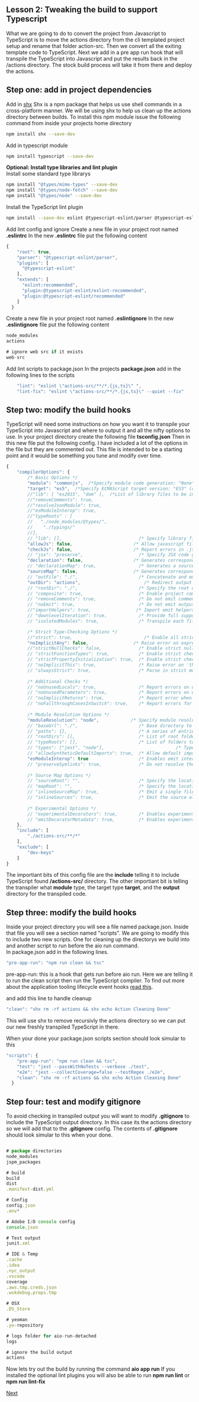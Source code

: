 ## Lesson 2: Tweaking the build to support Typescript

What we are going to do to convert the project from Javascript to TypeScript is to move the actions directory from the cli templated project setup and rename that folder action-src.  Then we convert all the exiting template code to TypeScript.  Next we add in a pre app run hook that will transpile the TypeScript into Javascript and put the results back in the /actions directory.  The stock build process will take it from there and deploy the actions.  

## Step one: add in project dependencies 
Add in [shx](https://www.npmjs.com/package/shx)
Shx is a npm package that helps us use shell commands in a cross-platform manner.  We will be using shx to help us clean up the actions directory between builds.
To install this npm module issue the following command from inside your projects home directory
```bash
npm install shx --save-dev
```

Add in typescript module
```bash
npm install typescript --save-dev
```

**Optional: Install type libraries and lint plugin**  
Install some standard type librarys
```bash
npm install "@types/mime-types" --save-dev
npm install "@types/node-fetch" --save-dev
npm install "@types/node" --save-dev
```

Install the TypeScript lint plugin
```bash
npm install --save-dev eslint @typescript-eslint/parser @typescript-eslint/eslint-plugin
```

Add lint config and ignore
Create a new file in your project root named **.eslintrc**
In the new **.eslintrc** file put the following content  
```javascript
{
    "root": true,
    "parser": "@typescript-eslint/parser",
    "plugins": [
      "@typescript-eslint"
    ],
    "extends": [
      "eslint:recommended",
      "plugin:@typescript-eslint/eslint-recommended",
      "plugin:@typescript-eslint/recommended"
    ]
  }
```

Create a new file in your project root named **.eslintignore**
In the new **.eslintignore** file put the following content  
```javascript
node_modules
actions

# ignore web src if it exists
web-src
```

Add lint scripts to package.json
In the projects **package.json** add in the following lines to the scripts
```javascript
    "lint": "eslint \"actions-src/**/*.{js,ts}\" ",
    "lint-fix": "eslint \"actions-src/**/*.{js,ts}\" --quiet --fix"
```


## Step two: modify the build hooks
TypeScript will need some instructions on how you want it to transpile your TypeScript into Javascript and where to output it and all the nifty options to use.
In your project directory create the following file **tsconfig.json** 
Then in this new file put the following config.  I have included a lot of the options in the file but they are commented out.  This file is intended to be a starting point and it would be something you tune and modify over time. 
```javascript
{
    "compilerOptions": {
        /* Basic Options */
        "module": "commonjs",  /*Specify module code generation: "None", "CommonJS", "AMD", "System", "UMD", "ES6", "ES2015" or "ESNext".  Only "AMD" and "System" can be used in conjunction with --outFile. "ES6" and "ES2015" values may be used when targeting "ES5" or lower.*/
        "target": "es5",  /*Specify ECMAScript target version: "ES3" (default),"ES5","ES6"/"ES2015","ES2016","ES2017","ES2018","ES2019","ES2020","ESNext"*/
        //"lib": [ "es2015", "dom" ],  /*List of library files to be included in the compilation. see https://www.typescriptlang.org/docs/handbook/compiler-options.html */
        //"removeComments": true,
        //"resolveJsonModule": true,
        //"esModuleInterop": true,
        //"typeRoots" : [
        //   "./node_modules/@types/",
        //    "./typings/"
        //],
        // "lib": [],                             /* Specify library files to be included in the compilation. */
        "allowJs": false,                       /* Allow javascript files to be compiled. */
        "checkJs": false,                       /* Report errors in .js files. */
        // "jsx": "preserve",                     /* Specify JSX code generation: 'preserve', 'react-native', or 'react'. */
        "declaration": false,                   /* Generates corresponding '.d.ts' file. */
        // "declarationMap": true,                /* Generates a sourcemap for each corresponding '.d.ts' file. */
        "sourceMap": false,                     /* Generates corresponding '.map' file. */
        // "outFile": "./",                       /* Concatenate and emit output to single file. */
        "outDir": "actions",                        /* Redirect output structure to the directory. */
        // "rootDir": "./",                       /* Specify the root directory of input files. Use to control the output directory structure with --outDir. */
        // "composite": true,                     /* Enable project compilation */
        // "removeComments": true,                /* Do not emit comments to output. */
        // "noEmit": true,                        /* Do not emit outputs. */
        //"importHelpers": true,                 /* Import emit helpers from 'tslib'. */
        // "downlevelIteration": true,            /* Provide full support for iterables in 'for-of', spread, and destructuring when targeting 'ES5' or 'ES3'. */
        // "isolatedModules": true,               /* Transpile each file as a separate module (similar to 'ts.transpileModule'). */

        /* Strict Type-Checking Options */
        //"strict": true,                           /* Enable all strict type-checking options. */
        "noImplicitAny": false,                 /* Raise error on expressions and declarations with an implied 'any' type. */
        //"strictNullChecks": false,              /* Enable strict null checks. */
        // "strictFunctionTypes": true,           /* Enable strict checking of function types. */
        // "strictPropertyInitialization": true,  /* Enable strict checking of property initialization in classes. */
        // "noImplicitThis": true,                /* Raise error on 'this' expressions with an implied 'any' type. */
        // "alwaysStrict": true,                  /* Parse in strict mode and emit "use strict" for each source file. */
        
        /* Additional Checks */
        // "noUnusedLocals": true,                /* Report errors on unused locals. */
        // "noUnusedParameters": true,            /* Report errors on unused parameters. */
        // "noImplicitReturns": true,             /* Report error when not all code paths in function return a value. */
        // "noFallthroughCasesInSwitch": true,    /* Report errors for fallthrough cases in switch statement. */
        
        /* Module Resolution Options */
        "moduleResolution": "node",            /* Specify module resolution strategy: 'node' (Node.js) or 'classic' (TypeScript pre-1.6). */
        // "baseUrl": "./",                       /* Base directory to resolve non-absolute module names. */
        // "paths": {},                           /* A series of entries which re-map imports to lookup locations relative to the 'baseUrl'. */
        // "rootDirs": [],                        /* List of root folders whose combined content represents the structure of the project at runtime. */
        // "typeRoots": [],                       /* List of folders to include type definitions from. */
        // "types": ["jest", "node"],                           /* Type declaration files to be included in compilation. */
        // "allowSyntheticDefaultImports": true,  /* Allow default imports from modules with no default export. This does not affect code emit, just typechecking. */
        "esModuleInterop": true                   /* Enables emit interoperability between CommonJS and ES Modules via creation of namespace objects for all imports. Implies 'allowSyntheticDefaultImports'. */
        // "preserveSymlinks": true,              /* Do not resolve the real path of symlinks. */
        
        /* Source Map Options */
        // "sourceRoot": "",                      /* Specify the location where debugger should locate TypeScript files instead of source locations. */
        // "mapRoot": "",                         /* Specify the location where debugger should locate map files instead of generated locations. */
        // "inlineSourceMap": true,               /* Emit a single file with source maps instead of having a separate file. */
        // "inlineSources": true,                 /* Emit the source alongside the sourcemaps within a single file; requires '--inlineSourceMap' or '--sourceMap' to be set. */
        
        /* Experimental Options */
        // "experimentalDecorators": true,        /* Enables experimental support for ES7 decorators. */
        // "emitDecoratorMetadata": true,         /* Enables experimental support for emitting type metadata for decorators. */
    },
    "include": [
        "./actions-src/**/*"
    ],
    "exclude": [
        "dev-keys"
    ]
}
```
The importiant bits of this config file are the **include** telling it to include TypeScript found **/actions-src/** directory. The other importiant bit is telling the transpiler what **module** type, the target type **target**, and the **output** directory for the transpiled code.  

## Step three: modify the build hooks
Inside your project directory you will see a file named package.json.  Inside that file you will see a section named "scripts".  We are going to modify this to include two new scripts.  One for cleaning up the directorys we build into and another script to run before the aio run command.  
In package.json add in the following lines.
```javascript
"pre-app-run": "npm run clean && tsc"
```
pre-app-run: this is a hook that gets run before aio run.  Here we are telling it to run the clean script then run the TypeScript compiler.  To find out more about the application tooling lifecycle event hooks [read this](https://github.com/AdobeDocs/project-firefly/blob/master/guides/app-hooks.md).

and add this line to handle cleanup 
```javascript
"clean": "shx rm -rf actions && shx echo Action Cleaning Done"
```
This will use shx to remove recursivly the actions directory so we can put our new freshly transpiled TypeScript in there. 

When your done your package.json scripts section should look simular to this
```javascript
"scripts": {
    "pre-app-run": "npm run clean && tsc",
    "test": "jest --passWithNoTests --verbose ./test",
    "e2e": "jest --collectCoverage=false --testRegex ./e2e",
    "clean": "shx rm -rf actions && shx echo Action Cleaning Done"
  }
```

## Step four: test and modify gitignore

To avoid checking in transpiled output you will want to modify **.gitignore** to include the TypeScript output directory.  In this case its the  actions directory so we will add that to the **.gitignore** config.
The contents of **.gitignore** should look simular to this when your done.
```javascript

# package directories
node_modules
jspm_packages

# build
build
dist
.manifest-dist.yml

# Config
config.json
.env*

# Adobe I/O console config
console.json

# Test output
junit.xml

# IDE & Temp
.cache
.idea
.nyc_output
.vscode
coverage
.aws.tmp.creds.json
.wskdebug.props.tmp

# OSX
.DS_Store

# yeoman
.yo-repository

# logs folder for aio-run-detached
logs

# ignore the build output
actions

```

Now lets try out the build by running the command **aio app run**
If you installed the optional lint plugins you will also be able to run **npm run lint** or **npm run lint-fix**

[Next](welldone.md)
